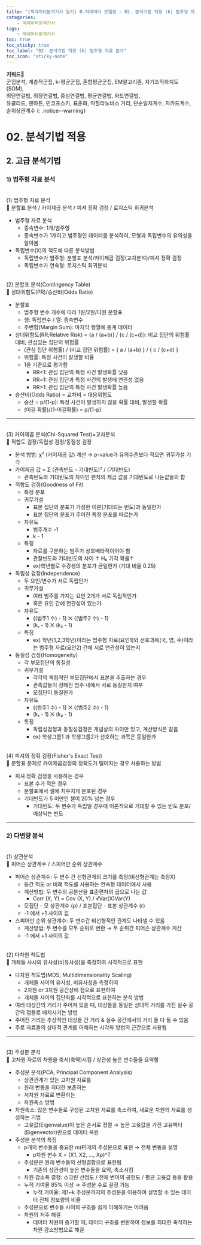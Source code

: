 ```yaml
---
title: "[빅데이터분석기사 필기] Ⅲ.빅데이터 모델링 - 02. 분석기법 적용 (6) 범주형 자료 분석"
categories:
    - 빅데이터분석기사
tags:
    - 빅데이터분석기사
toc: true
toc_sticky: true
toc_label: "02. 분석기법 적용 (6) 범주형 자료 분석"
toc_icon: "sticky-note"
---
```


**키워드🔑**<br>
군집분석, 계층적군집, k-평균군집, 혼합평균군집, EM알고리즘, 자기조직화지도(SOM), 
<br>최단연걸법, 최장연결법, 중심연결법, 평균연결법, 와드연결법, 
<br>유클리드, 맨하튼, 민코프스키, 표준화, 마할라노비스 거리, 단순일치계수, 자카드계수, 순위상관계수
{: .notice--warning}

# 02. 분석기법 적용

## 2. 고급 분석기법

### 1) 범주형 자료 분석

<br>
(1) 범주형 자료 분석<br>
📌 분할표 분석 / 카이제곱 분석 / 피셔 정확 검정 / 로지스틱 회귀분석

- 범주형 자료 분석
	- 종속변수: 1개/범주형
	- 종속변수가 1개이고 범주형인 데이터를 분석하여, 모형과 독립변수의 유의성을 알아봄
- 독립변수(X)의 척도에 따른 분석방법
	- 독립변수가 범주형: 분할표 분석/카이제곱 검정(교차분석)/피셔 정확 검정
	- 독립변수가 연속형: 로지스틱 회귀분석

<br>
(2) 분할표 분석(Contingency Table)<br>
📌 상대위험도(PR)/승산비(Odds Ratio)

- 분할표
	- 범주형 변수 개수에 따라 1원/2원/다원 분할표
	- 행: 독립변수 / 열: 종속변수
	- 주변합(Margin Sum): 마지막 행열에 총계 데이터
- 상대위험도(RR;Relative Risk) = {a / (a+b)} / {c / (c+d)}: 비교 집단의 위험률 대비, 관심있는 집단의 위험률
	- (관심 집단 위험률) / (비교 집단 위험률) = { a / (a+b) } / { c / (c+d) }
	- 위험률: 특정 사건이 발생할 비율
	- 1을 기준으로 평가함
		- RR<1: 관심 집단의 특정 사건 발생확률 낮음
		- RR=1: 관심 집단과 특정 사건의 발생에 연관성 없음
		- RR>1: 관심 집단의 특정 사건 발생확률 높음
- 승산비(Odds Ratio) = 교차비 = 대응위험도
	- 승산 = p/(1-p): 특정 사건이 발생하지 않을 확률 대비, 발생할 확률
	- (이길 확률)/(1-이길확률) = p/(1-p)

---

<br>
(3) 카이제곱 분석(Chi-Squared Test)=교차분석<br>
📌 적합도 검정/독립성 검정/동질성 검정

- 분석 방법: χ² (카이제곱 값) 계산 → p-value가 유의수준보다 작으면 귀무가설 기각
- 카이제곱 값 = Σ (관측빈도 - 기대빈도)² / (기대빈도)
	- 관측빈도와 기대빈도의 차이인 편차의 제곱 값을 기대빈도로 나눈값들의 합
- 적합도 검정(Goodness of Fit)
	- 특정 분포
	- 귀무가설
		- 표본 집단의 분포가 가정한 이론(기대되는 빈도)과 동일한가
		- 표본 집단의 분포가 주어진 특정 분포를 따르는가
	- 자유도
		- 범주개수 -1
		- k - 1
	- 특징
		- 자료를 구분하는 범주가 상호배타적이어야 함
		- 관찰빈도와 기대빈도의 차이 ↑ H₀ 기각 확률↑
		- ex)학년별로 수강생의 분포가 균일한가 (기대 비율 0.25)
- 독립성 검정(Independence)
	- 두 요인/변수가 서로 독립인가
	- 귀무가설
		- 여러 범주를 가지는 요인 2개가 서로 독립적인가
		- 혹은 요인 간에 연관성이 있는가
	- 자유도
		- {(범주1 수) - 1} ⨉ {(범주2 수) - 1}
		- (k₁ - 1) ⨉ (k₂ - 1)
	- 특징
		- ex) 학년(1,2,3학년)이라는 범주형 자료(요인1)와 선호과목(국, 영, 수)이라는 범주형 자료(요인2) 간에 서로 연관성이 있는지
- 동질성 검정(Homogeneity)
	- 각 부모집단의 동질성
	- 귀무가설
		- 각각의 독립적인 부모집단에서 표본을 추출하는 경우
		- 관측값들이 정해진 범주 내에서 서로 동질한지 여부
		- 모집단이 동질한가
	- 자유도
		- {(범주1 수) - 1} ⨉ {(범주2 수) - 1}
		- (k₁ - 1) ⨉ (k₂ - 1)
	- 특징
		- 독립성검정과 동질성검정은 개념상의 차이만 있고, 계산방식은 같음
		- ex) 학생그룹1 과 학생그룹2가 선호하는 과목은 동일한가

<br>
(4) 피셔의 정확 검정(Fisher's Exact Test)<br>
📌 분할표 문제로 카이제곱검정의 정확도가 떨어지는 경우 사용하는 방법

- 피셔 정확 검정을 사용하는 경우
	- 표본 수가 적은 경우
	- 분할표에서 셀에 치우치게 분포된 경우
	- 기대빈도가 5 미만인 셀이 20% 넘는 경우
		- 기대빈도: 두 변수가 독립일 경우에 이론적으로 기대할 수 있는 빈도 분포/예상되는 빈도
		
---

### 2) 다변량 분석

<br>
(1) 상관분석<br>
📌 피어슨 상관계수 / 스피어만 순위 상관계수

- 피어슨 상관계수: 두 변수 간 선형관계의 크기를 측정(비선형관계는 측정X)
	- 등간 척도 or 비례 척도를 사용하는 연속형 데이터에서 사용
	- 계산방법: 두 변수의 공분산을 표준편차의 곱으로 나눈 값
		-  Corr (X, Y) = Cov (X, Y) / √Var(X)Var(Y)
	- 모집단 - 모 상관계수 (ρ) / 표본집단 - 표본 상관계수 (r)
	- -1 에서 +1 사이의 값
- 스피어만 순위 상관계수: 두 변수간 비선형적인 관계도 나타낼 수 있음
	- 계산방법: 두 변수를 모두 순위로 변환 → 두 순위간 피어슨 상관계수 계산
	- -1 에서 +1 사이의 값

<br>
(2) 다차원 척도법<br>
📌 개체들 사시의 유사성(비유사성)을 측정하여 시각적으로 표현

- 다차원 척도법(MDS; Multidimensionality Scaling)
	- 개체들 사이의 유사성, 비유사성을 측정하여
	- 2차원 or 3차원 공간상에 점으로 표현하여
	- 개체들 사이의 집단화를 시각적으로 표현하는 분석 방법
- 여러 대상간의 거리가 주어져 있을 때, 대상들을 동일한 상대적 거리를 가진 실수 공간의 점들로 배치시키는 방법
- 주어진 거리는 추상적인 대상들 간 거리 & 실수 공간에서의 거리 둘 다 될 수 있음
- 주로 자료들의 상대적 관계를 이해하는 시각화 방법의 근간으로 사용됨

---

<br>
(3) 주성분 분석<br>
📌 고차원 자료의 차원을 축서(축약)시킴 / 상관성 높은 변수들을 요약함

- 주성분 분석(PCA; Principal Component Analysis)
	- 상관관계가 있는 고차원 자료를
	- 원래 변동을 최대한 보존하는
	- 저차원 자료로 변환하는
	- 차원축소 방법
- 차원축소: 많은 변수들로 구성된 고차원 자료를 축소하여, 새로운 차원의 자료를 생성하는 기법
	- 고윳값(Eigenvalue)이 높은 순서로 정렬 → 높은 고윳값을 가진 고유벡터(Eigenvector)만으로 데이터 복원
- 주성분 분석의 특징
	- p개의 변수들을 중요한 m(P)개의 주성분으로 표현 → 전체 변동을 설명
		- p차원 변수 X = (X1, X2, ..., Xp)^T
	- 주성분은 원래 변수들의 선형결합으로 표현됨
		- 기존의 상관성이 높은 변수들을 요약, 축소시킴
	- 차원 감소폭 결정: 스크린 산점도 / 전체 변이의 공헌도 / 평균 고윳값 등을 활용
	- 누적 기여율 85% 이상 → 주성분 수로 결정 가능
		- 누적 기여율: 제1~k 주성분까지의 주성분을 이용하여 설명할 수 있는 데이터 전체 정보량의 비율
	- 주성분으로 변수들 사이의 구조를 쉽게 이해하기는 어려움
	- 차원의 저주 해결
		- 데이터 차원이 증가할 때, 데이터 구조를 변환하여 정보를 최대한 축적하는 차원 감소방법으로 해결
		
---
